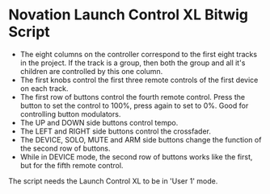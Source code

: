 Novation Launch Control XL Bitwig Script
=====================================

- The eight columns on the controller correspond to the first eight tracks in
  the project. If the track is a group, then both the group and all it's
  children are controlled by this one column.
- The first knobs control the first three remote controls of the first device on each track.
- The first row of buttons control the fourth remote control. Press the button to
  set the control to 100%, press again to set to 0%. Good for controlling button
  modulators.
- The UP and DOWN side buttons control tempo.
- The LEFT and RIGHT side buttons control the crossfader.
- The DEVICE, SOLO, MUTE and ARM side buttons change the function of the second row of buttons.
- While in DEVICE mode, the second row of buttons works like the first, but
  for the fifth remote control.

The script needs the Launch Control XL to be in 'User 1' mode.
